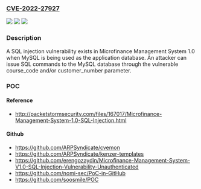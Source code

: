 ### [CVE-2022-27927](https://cve.mitre.org/cgi-bin/cvename.cgi?name=CVE-2022-27927)
![](https://img.shields.io/static/v1?label=Product&message=n%2Fa&color=blue)
![](https://img.shields.io/static/v1?label=Version&message=n%2Fa&color=blue)
![](https://img.shields.io/static/v1?label=Vulnerability&message=n%2Fa&color=brighgreen)

### Description

A SQL injection vulnerability exists in Microfinance Management System 1.0 when MySQL is being used as the application database. An attacker can issue SQL commands to the MySQL database through the vulnerable course_code and/or customer_number parameter.

### POC

#### Reference
- http://packetstormsecurity.com/files/167017/Microfinance-Management-System-1.0-SQL-Injection.html

#### Github
- https://github.com/ARPSyndicate/cvemon
- https://github.com/ARPSyndicate/kenzer-templates
- https://github.com/erengozaydin/Microfinance-Management-System-V1.0-SQL-Injection-Vulnerability-Unauthenticated
- https://github.com/nomi-sec/PoC-in-GitHub
- https://github.com/soosmile/POC

